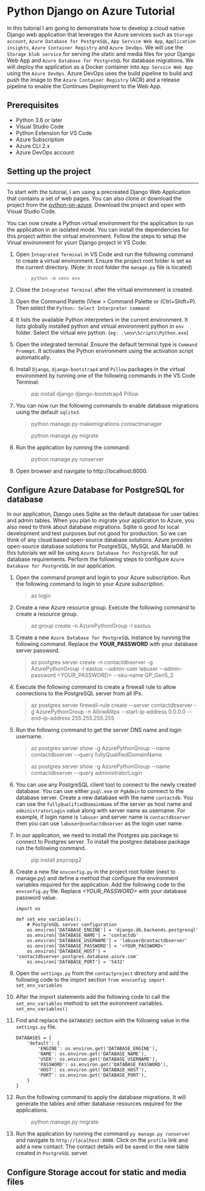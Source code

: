# Python Django on Azure Tutorial 
In this tutorial I am going to demonstrate how to develop a cloud native Django web application that leverages the Azure services such as `Storage account`, `Azure Database for PostgreSQL`, `App Service Web App`, `Application insights`, `Azure Container Registry` and `Azure DevOps`. We will use the `Storage blob service` for serving the static and media files for your Django Web App and `Azure Database for PostgreSQL` for database migrations. We will deploy the application as a Docker container into `App Service Web App` using the `Azure DevOps`. Azure DevOps uses the build pipeline to build and push the image to the `Azure Container Registry` (ACR) and a release pipeline to enable the Continues Deployment to the Web App.

## Prerequisites 
* Python 3.6 or later
* Visual Studio Code
* Python Extension for VS Code
* Azure Subscription
* Azure CLI 2.x
* Azure DevOps account

## Setting up the project
-------------
To start with the tutorial, I am using a precreated Django Web Application that contains a set of web pages. You can also clone or download the project from the [python-on-azure](https://github.com/sonusathyadas/python-on-azure). Download the project and open with Visual Studio Code.

You can now create a Python virtual environment for the application to run the application in an isolated mode. You can install the dependencies for this project within the virtual environment. Follow the steps to setup the Virual environment for yourr Django project in VS Code:
1) Open `Integrated Terminal` in VS Code and run the following command to create a virtual environment. Ensure the project root folder is set as the current directory. (Note: In root folder the `manage.py` file is located)
	> `python -m venv env`
2) Close the `Integrated Terminal` after the virtual environment is created. 
3) Open the Command Palette (View > Command Palette or (Ctrl+Shift+P). Then select the `Python: Select Interpreter command`:
4) It lists the available Python interpreters in the current environment. It lists globally installed python and virtual environment python in `env` folder. Select the virtual env python. (`eg: .\env\Scripts\Python.exe`)
5) Open the integrated terminal .Ensure the default terminal type is `Command Prommpt`. It activates the Python environment using the activation script automatically.
6) Install `Django`, `django-bootstrap4` and `Pillow` packages in the virtual environment by running one of the following commands in the VS Code Terminal:	
	> pip install django django-bootstrap4 Pillow
7) You can now run the following commands to enable database migrations using the default `sqlite3`.
    > python manage.py makemigrations contactmanager

    > python manage.py migrate

8) Run the application by running the command:
    > python manage.py runserver

9) Open browser and navigate to http://localhost:8000.

## Configure Azure Database for PostgreSQL for database 
In our application, Django uses Sqlite as the default database for user tables and admin tables. When you plan to migrate your application to Azure, you also need to think about database migrations. Sqlite is good for local development and test purposes but not good for production. So we can think of any cloud based open-source database solutions. Azure provides open-source database solutions for PostgreSQL, MySQL and MariaDB. In this tutorials we will be using `Azure Database for PostgreSQL` for out database requirements. Perform the following steps to configure `Azure Database for PostgreSQL` in our application.

1) Open the command prompt and login to your Azure subscription. Run the following command to login to your Azure subscription.
    > az login
2) Create a new Azure resource group. Execute the following command to create a resource group.
    > az group create -n AzurePythonGroup -l eastus
3) Create a new `Azure Database for PostgreSQL` instance by running the following command. Replace the **YOUR_PASSWORD** with your database server password.
    > az postgres server create  -n contactdbserver  -g AzurePythonGroup  -l eastus  --admin-user labuser  --admin-password <YOUR_PASSWORD>  --sku-name GP_Gen5_2 
4) Execute the following command to create a firewall rule to allow connections to the PostgreSQL server from all IPs. 
    > az postgres server firewall-rule create --server contactdbserver  -g AzurePythonGroup -n AllowAllIps --start-ip-address 0.0.0.0 --end-ip-address 255.255.255.255
5) Run the following command to get the server DNS name and login username.
    > az postgres server show -g AzurePythonGroup --name contactdbserver --query fullyQualifiedDomainName
    
    > az postgres server show -g AzurePythonGroup --name contactdbserver --query administratorLogin
6) You can use any PostgreSQL client tool to connect to the newly created database. You can use either `psql.exe` or `PgAdmin` to connect to the database server. Create a new database with the name `contactdb`. You can use the `fullyQualifiedDomainName` of the server as host name and `administratorLogin` value along with server name as username. For example, if login name is `labuser` and server name is `contactdbserver` then you can use `labuser@contactdbserver` as the login user name.
7) In our application, we need to install the Postgres pip package to connect to Postgres server. To install the postgres database package run the following command.
    > pip install psycopg2
8) Create a new file `envconfig.py` in the project root folder (next to manage.py) and define a method that configure the environment variables required for the application. Add the following code to the `envconfig.py` file. Replace *<YOUR_PASSWORD>* with your database password value.
    ```
    import os
    
    def set_env_variables():
        # PostgreSQL server configuration
        os.environ['DATABASE_ENGINE'] = 'django.db.backends.postgresql'
        os.environ['DATABASE_NAME'] = 'contactdb'
        os.environ['DATABASE_USERNAME'] = 'labuser@contactdbserver'
        os.environ['DATABASE_PASSWORD'] = '<YOUR_PASSWORD>'
        os.environ['DATABASE_HOST'] = 'contactdbserver.postgres.database.azure.com'
        os.environ['DATABASE_PORT'] = '5432'
    ```
9) Open the `settings.py` from the `contactproject` directory and add the following code to the import section
    ```from envconfig import set_env_variables```
10) After the import statements add the following code to call the `set_env_variables` method to set the evironment variables.
    ```set_env_variables()```
11) Find and replace the `DATABASES` section with the following value in the `settings.py` file.
    ```
    DATABASES = {
        'default': {
            'ENGINE': os.environ.get('DATABASE_ENGINE'),
            'NAME': os.environ.get('DATABASE_NAME'),
            'USER': os.environ.get('DATABASE_USERNAME'),
            'PASSWORD': os.environ.get('DATABASE_PASSWORD'),
            'HOST': os.environ.get('DATABASE_HOST'),
            'PORT': os.environ.get('DATABASE_PORT'),
        }
    }
    ```
12) Run the following command to apply the database migrations. It will generate the tables and other database resources required for the applications.
    > python manage.py migrate
13) Run the application by running the command `py manage.py runserver` and navigate to `http://localhost:8000`. Click on the `profile` link and add a new contact. The contact details will be saved in the new table created in `PostgreSQL` server.

## Configure Storage accout for static and media files